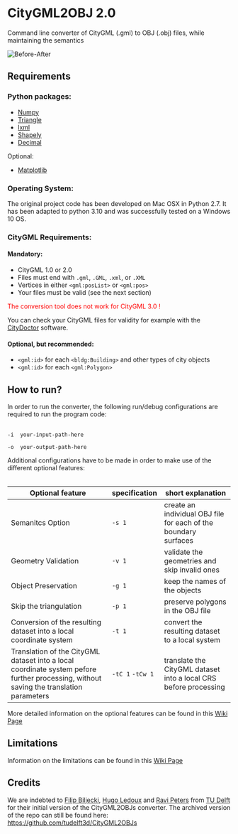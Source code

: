 # CityGML2OBJ 2.0
Command line converter of CityGML (.gml) to OBJ (.obj) files, while maintaining the semantics 

![Before-After](https://user-images.githubusercontent.com/44395224/235768949-747bd3c7-e347-45ab-9ae0-713065da90f3.png)


## Requirements
### Python packages:

+ [Numpy](http://docs.scipy.org/doc/numpy/user/install.html) 
+ [Triangle](http://dzhelil.info/triangle/)
+ [lxml](http://lxml.de)
+ [Shapely](https://github.com/Toblerity/Shapely)
+ [Decimal](https://docs.python.org/3/library/decimal.html)
  
Optional:

+ [Matplotlib](http://matplotlib.org/users/installing.html)

### Operating System:

The original project code has been developed on Mac OSX in Python 2.7. It has been adapted to python 3.10 and was successfully tested on a Windows 10 OS.

### CityGML Requirements:

#### Mandatory:

+ CityGML 1.0 or 2.0
+ Files must end with `.gml`, `.GML`, `.xml`, or `.XML`
+ Vertices in either `<gml:posList>` or `<gml:pos>`
+ Your files must be valid (see the next section)

<span style="color:red">The conversion tool does not work for CityGML 3.0 !</span>

You can check your CityGML files for validity for example with the [CityDoctor](https://www.citydoctor.eu/de/startseite.html) software.

#### Optional, but recommended:

+ `<gml:id>` for each `<bldg:Building>` and other types of city objects
+ `<gml:id>` for each `<gml:Polygon>`

## How to run?
In order to run the converter, the following run/debug configurations are required to run the program code:
<br></br>



  
  `-i  your-input-path-here` 
  
  `-o  your-output-path-here` 
  


Additional configurations have to be made in order to make use of the different optional features:
<br></br>

| Optional feature | specification | short explanation |
| -------- | -------- | -------- |
| Semanitcs Option|`-s 1`| create an individual OBJ file for each of the boundary surfaces |
| Geometry Validation | `-v 1`| validate the geometries and skip invalid ones |
| Object Preservation | `-g 1`| keep the names of the objects |
| Skip the triangulation | `-p 1`| preserve polygons in the OBJ file |
| Conversion of the resulting dataset into a local coordinate system | `-t 1`| convert the resulting dataset to a local system |
| Translation of the CityGML dataset into a local coordinate system pefore further processing, without saving the translation parameters|`-tC 1` `-tCw 1`| translate the CityGML dataset into a local CRS before processing | 

More detailed information on the optional features can be found in this [Wiki Page](https://github.com/tum-gis/citygml2obj-2.0/wiki/Optional-Functionalities)

## Limitations

Information on the limitations can be found in this [Wiki Page](https://github.com/tum-gis/citygml2obj-2.0/wiki/Limitations) 

## Credits
We are indebted to [Filip Biljecki](https://github.com/fbiljecki), [Hugo Ledoux](https://github.com/hugoledoux) and [Ravi Peters](https://github.com/Ylannl) from [TU Delft](https://github.com/tudelft3d) for their initial version of the CityGML2OBJs converter. The archived version of the repo can still be found here: https://github.com/tudelft3d/CityGML2OBJs

